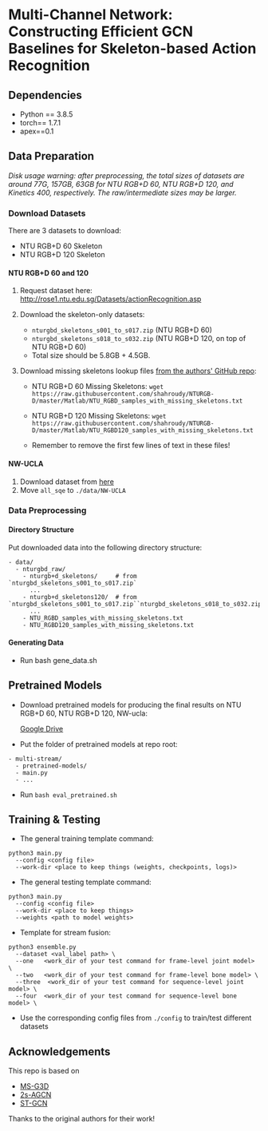 # Multi-Channel Network: Constructing Efficient GCN Baselines for Skeleton-based Action Recognition
## Dependencies

- Python == 3.8.5
- torch== 1.7.1
- apex==0.1

## Data Preparation

*Disk usage warning: after preprocessing, the total sizes of datasets are around  77G,  157GB, 63GB for NTU RGB+D 60, NTU RGB+D 120, and Kinetics 400, respectively. The raw/intermediate sizes may be larger.*

### Download Datasets

There are 3 datasets to download:

- NTU RGB+D 60 Skeleton
- NTU RGB+D 120 Skeleton

#### NTU RGB+D 60 and 120

1. Request dataset here: http://rose1.ntu.edu.sg/Datasets/actionRecognition.asp

2. Download the skeleton-only datasets:
    - `nturgbd_skeletons_s001_to_s017.zip`  (NTU RGB+D 60)
    - `nturgbd_skeletons_s018_to_s032.zip`  (NTU RGB+D 120, on top of NTU RGB+D 60)
    - Total size should be 5.8GB + 4.5GB.

3. Download missing skeletons lookup files [from the authors' GitHub repo](https://github.com/shahroudy/NTURGB-D#samples-with-missing-skeletons):
    - NTU RGB+D 60 Missing Skeletons:
      `wget https://raw.githubusercontent.com/shahroudy/NTURGB-D/master/Matlab/NTU_RGBD_samples_with_missing_skeletons.txt`

    - NTU RGB+D 120 Missing Skeletons:
      `wget https://raw.githubusercontent.com/shahroudy/NTURGB-D/master/Matlab/NTU_RGBD120_samples_with_missing_skeletons.txt`

    - Remember to remove the first few lines of text in these files!
#### NW-UCLA

1. Download dataset from [here](https://www.dropbox.com/s/10pcm4pksjy6mkq/all_sqe.zip?dl=0)
2. Move `all_sqe` to `./data/NW-UCLA`


### Data Preprocessing

#### Directory Structure

Put downloaded data into the following directory structure:

```
- data/
  - nturgbd_raw/
    - nturgb+d_skeletons/     # from `nturgbd_skeletons_s001_to_s017.zip`
      ...
    - nturgb+d_skeletons120/  # from `nturgbd_skeletons_s001_to_s017.zip``nturgbd_skeletons_s018_to_s032.zip`
      ...
    - NTU_RGBD_samples_with_missing_skeletons.txt
    - NTU_RGBD120_samples_with_missing_skeletons.txt
```

#### Generating Data

+ Run bash  gene_data.sh

## Pretrained Models

- Download pretrained models for producing the final results on NTU RGB+D 60, NTU RGB+D 120, NW-ucla: 

  [Google Drive](https://drive.google.com/drive/folders/1BIFtSgBuJU0B1igz0nDAVcdnIOwhztXO?usp=sharing)


- Put the folder of pretrained models at repo root:

```
- multi-stream/
  - pretrained-models/
  - main.py
  - ...
```

- Run `bash eval_pretrained.sh`


## Training & Testing

- The general training template command:
```
python3 main.py
  --config <config file>
  --work-dir <place to keep things (weights, checkpoints, logs)>
```

- The general testing template command:
```
python3 main.py
  --config <config file>
  --work-dir <place to keep things>
  --weights <path to model weights>
```

- Template for stream fusion:
```
python3 ensemble.py
  --dataset <val_label path> \
  --one   <work_dir of your test command for frame-level joint model> \
  --two   <work_dir of your test command for frame-level bone model> \
  --three  <work_dir of your test command for sequence-level joint model> \
  --four  <work_dir of your test command for sequence-level bone model> \
```

- Use the corresponding config files from `./config` to train/test different datasets

  

## Acknowledgements

This repo is based on

- [MS-G3D](https://github.com/kenziyuliu/MS-G3D)
- [2s-AGCN](https://github.com/lshiwjx/2s-AGCN)
- [ST-GCN](https://github.com/yysijie/st-gcn)

Thanks to the original authors for their work!

